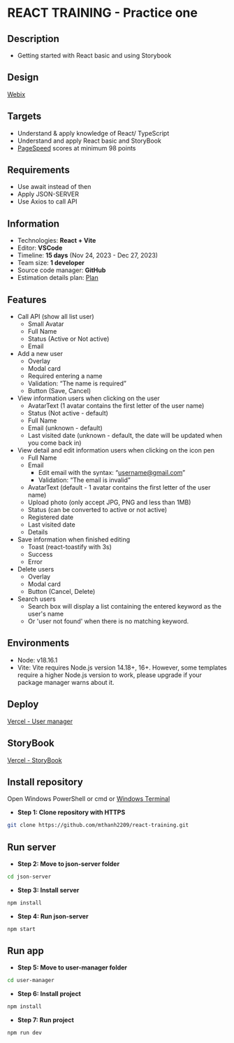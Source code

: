 # REACT TRAINING - Practice one

## Description

- Getting started with React basic and using Storybook

## Design

[Webix](https://webix.com/demos/user-manager/)

## Targets

- Understand & apply knowledge of React/ TypeScript
- Understand and apply React basic and StoryBook
- [PageSpeed](https://pagespeed.web.dev/) scores at minimum 98 points

## Requirements

- Use await instead of then
- Apply JSON-SERVER
- Use Axios to call API

## Information

- Technologies: **React + Vite**
- Editor: **VSCode**
- Timeline: **15 days** (Nov 24, 2023 - Dec 27, 2023)
- Team size: **1 developer**
- Source code manager: **GitHub**
- Estimation details plan: [Plan](https://docs.google.com/document/d/1QS_4veFpgx4NUnekuxGgWG_bd-nI8TLtnyQGeW4Cy9E/edit?usp=sharing)

## Features

- Call API (show all list user)
  - Small Avatar
  - Full Name
  - Status (Active or Not active)
  - Email
- Add a new user
  - Overlay
  - Modal card
  - Required entering a name
  - Validation: “The name is required”
  - Button (Save, Cancel)
- View information users when clicking on the user
  - AvatarText (1 avatar contains the first letter of the user name)
  - Status (Not active - default)
  - Full Name
  - Email (unknown - default)
  - Last visited date (unknown - default, the date will be updated when you come back in)
- View detail and edit information users when clicking on the icon pen
  - Full Name
  - Email
    - Edit email with the syntax: “username@gmail.com”
    - Validation: “The email is invalid”
  - AvatarText (default - 1 avatar contains the first letter of the user name)
  - Upload photo (only accept JPG, PNG and less than 1MB)
  - Status (can be converted to active or not active)
  - Registered date
  - Last visited date
  - Details
- Save information when finished editing
  - Toast (react-toastify with 3s)
  - Success
  - Error
- Delete users
  - Overlay
  - Modal card
  - Button (Cancel, Delete)
- Search users
  - Search box will display a list containing the entered keyword as the user's name
  - Or 'user not found' when there is no matching keyword.
## Environments

- Node: v18.16.1
- Vite: Vite requires Node.js version 14.18+, 16+. However, some templates require a higher Node.js version to work, please upgrade if your package manager warns about it.

## Deploy

[Vercel - User manager](https://react-training-mthanh2209.vercel.app/)

## StoryBook

[Vercel - StoryBook](https://storybook-mthanh2209.vercel.app/)

## Install repository

Open Windows PowerShell or cmd or [Windows Terminal](https://www.microsoft.com/en-gb/p/windows-terminal/9n0dx20hk701?rtc=1&activetab=pivot:overviewtab)

- **Step 1: Clone repository with HTTPS**

```bash
git clone https://github.com/mthanh2209/react-training.git
```

## Run server

- **Step 2: Move to json-server folder**

```bash
cd json-server
```

- **Step 3: Install server**

```bash
npm install
```

- **Step 4: Run json-server**

```bash
npm start
```

## Run app

- **Step 5: Move to user-manager folder**

```bash
cd user-manager
```

- **Step 6: Install project**

```bash
npm install
```

- **Step 7: Run project**

```bash
npm run dev
```
